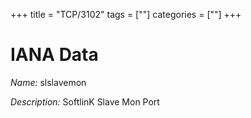 +++
title = "TCP/3102"
tags = [""]
categories = [""]
+++

# IANA Data

_Name:_ slslavemon

_Description:_ SoftlinK Slave Mon Port

